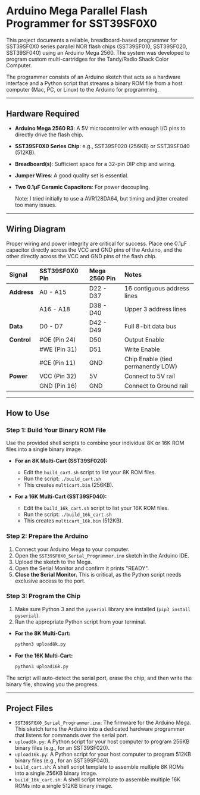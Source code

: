 # Arduino Mega Parallel Flash Programmer for SST39SF0X0

This project documents a reliable, breadboard-based programmer for SST39SF0X0 series parallel NOR flash chips (SST39SF010, SST39SF020, SST39SF040) using an Arduino Mega 2560. The system was developed to program custom multi-cartridges for the Tandy/Radio Shack Color Computer.

The programmer consists of an Arduino sketch that acts as a hardware interface and a Python script that streams a binary ROM file from a host computer (Mac, PC, or Linux) to the Arduino for programming.

---
## Hardware Required

* **Arduino Mega 2560 R3**: A 5V microcontroller with enough I/O pins to directly drive the flash chip.
* **SST39SF0X0 Series Chip**: e.g., SST39SF020 (256KB) or SST39SF040 (512KB).
* **Breadboard(s)**: Sufficient space for a 32-pin DIP chip and wiring.
* **Jumper Wires**: A good quality set is essential.
* **Two 0.1µF Ceramic Capacitors**: For power decoupling.

  Note: I tried initially to use a AVR128DA64, but timing and jitter created too many issues.

---
## Wiring Diagram

Proper wiring and power integrity are critical for success. Place one 0.1µF capacitor directly across the VCC and GND pins of the Arduino, and the other directly across the VCC and GND pins of the flash chip.



| Signal      | SST39SF0X0 Pin | Mega 2560 Pin | Notes                              |
| :---------- | :------------- | :------------ | :--------------------------------- |
| **Address** | A0 - A15       | D22 - D37     | 16 contiguous address lines        |
|             | A16 - A18      | D38 - D40     | Upper 3 address lines              |
| **Data** | D0 - D7        | D42 - D49     | Full 8-bit data bus                |
| **Control** | #OE (Pin 24)   | D50           | Output Enable                      |
|             | #WE (Pin 31)   | D51           | Write Enable                       |
|             | #CE (Pin 11)   | GND           | Chip Enable (tied permanently LOW) |
| **Power** | VCC (Pin 32)   | 5V            | Connect to 5V rail                 |
|             | GND (Pin 16)   | GND           | Connect to Ground rail             |

---
## How to Use

### Step 1: Build Your Binary ROM File

Use the provided shell scripts to combine your individual 8K or 16K ROM files into a single binary image.

* **For an 8K Multi-Cart (SST39SF020):**
    * Edit the `build_cart.sh` script to list your 8K ROM files.
    * Run the script: `./build_cart.sh`
    * This creates `multicart.bin` (256KB).

* **For a 16K Multi-Cart (SST39SF040):**
    * Edit the `build_16k_cart.sh` script to list your 16K ROM files.
    * Run the script: `./build_16k_cart.sh`
    * This creates `multicart_16k.bin` (512KB).

### Step 2: Prepare the Arduino

1.  Connect your Arduino Mega to your computer.
2.  Open the `SST39SF0X0_Serial_Programmer.ino` sketch in the Arduino IDE.
3.  Upload the sketch to the Mega.
4.  Open the Serial Monitor and confirm it prints "READY".
5.  **Close the Serial Monitor.** This is critical, as the Python script needs exclusive access to the port.

### Step 3: Program the Chip

1.  Make sure Python 3 and the `pyserial` library are installed (`pip3 install pyserial`).
2.  Run the appropriate Python script from your terminal.

* **For the 8K Multi-Cart:**
    ```bash
    python3 upload8k.py
    ```

* **For the 16K Multi-Cart:**
    ```bash
    python3 upload16k.py
    ```
The script will auto-detect the serial port, erase the chip, and then write the binary file, showing you the progress.

---
## Project Files

* `SST39SF0X0_Serial_Programmer.ino`: The firmware for the Arduino Mega. This sketch turns the Arduino into a dedicated hardware programmer that listens for commands over the serial port.
* `upload8k.py`: A Python script for your host computer to program 256KB binary files (e.g., for an SST39SF020).
* `upload16k.py`: A Python script for your host computer to program 512KB binary files (e.g., for an SST39SF040).
* `build_cart.sh`: A shell script template to assemble multiple 8K ROMs into a single 256KB binary image.
* `build_16k_cart.sh`: A shell script template to assemble multiple 16K ROMs into a single 512KB binary image.
